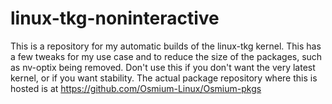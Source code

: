 # linux-tkg-noninteractive

This is a repository for my automatic builds of the linux-tkg kernel. This has a few tweaks for my use case and to reduce the size of the packages, such as nv-optix being removed. Don't use this if you don't want the very latest kernel, or if you want stability. The actual package repository where this is hosted is at https://github.com/Osmium-Linux/Osmium-pkgs
